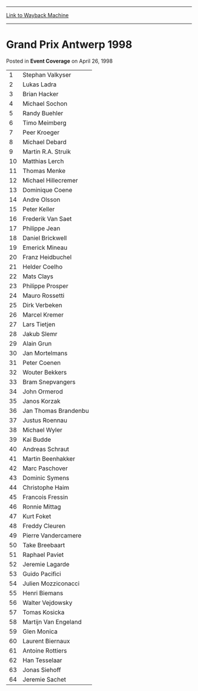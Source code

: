 
---
[Link to Wayback Machine](https://web.archive.org/web/20160303190534/http://magic.wizards.com/en/events/coverage/gpant98)

[_metadata_:description]:- "1Stephan Valkyser2Lukas Ladra3Brian Hacker4Michael Sochon5Randy Buehler6Timo Meimberg7Peer Kroeger8Michael Debard9Martin R.A."
[_metadata_:generator]:- "Drupal 7 (http://drupal.org)"
[_metadata_:node]:- "940066"
[_metadata_:publish_date]:- "1998-04-26"
[_metadata_:source]:- "div-main-content"
[_metadata_:title]:- "Grand Prix Antwerp 1998"
[_metadata_:wayback_capture_timestamp]:- "2016-03-03 19:05:34"
[_metadata_:wayback_raw_url]:- "https://web.archive.org/web/20160303190534id_/http://magic.wizards.com/en/events/coverage/gpant98"
[_metadata_:wayback_url]:- "http://magic.wizards.com/en/events/coverage/gpant98"
---


Grand Prix Antwerp 1998
=======================



 Posted in **Event Coverage**
 on April 26, 1998 












|  |  |
| --- | --- |
| 1 | Stephan Valkyser |
| 2 | Lukas Ladra |
| 3 | Brian Hacker |
| 4 | Michael Sochon |
| 5 | Randy Buehler |
| 6 | Timo Meimberg |
| 7 | Peer Kroeger |
| 8 | Michael Debard |
| 9 | Martin R.A. Struik |
| 10 | Matthias Lerch |
| 11 | Thomas Menke |
| 12 | Michael Hillecremer |
| 13 | Dominique Coene |
| 14 | Andre Olsson |
| 15 | Peter Keller |
| 16 | Frederik Van Saet |
| 17 | Philippe Jean |
| 18 | Daniel Brickwell |
| 19 | Emerick Mineau |
| 20 | Franz Heidbuchel |
| 21 | Helder Coelho |
| 22 | Mats Clays |
| 23 | Philippe Prosper |
| 24 | Mauro Rossetti |
| 25 | Dirk Verbeken |
| 26 | Marcel Kremer |
| 27 | Lars Tietjen |
| 28 | Jakub Slemr |
| 29 | Alain Grun |
| 30 | Jan Mortelmans |
| 31 | Peter Coenen |
| 32 | Wouter Bekkers |
| 33 | Bram Snepvangers |
| 34 | John Ormerod |
| 35 | Janos Korzak |
| 36 | Jan Thomas Brandenbu |
| 37 | Justus Roennau |
| 38 | Michael Wyler |
| 39 | Kai Budde |
| 40 | Andreas Schraut |
| 41 | Martin Beenhakker |
| 42 | Marc Paschover |
| 43 | Dominic Symens |
| 44 | Christophe Haim |
| 45 | Francois Fressin |
| 46 | Ronnie Mittag |
| 47 | Kurt Foket |
| 48 | Freddy Cleuren |
| 49 | Pierre Vandercamere |
| 50 | Take Breebaart |
| 51 | Raphael Paviet |
| 52 | Jeremie Lagarde |
| 53 | Guido Pacifici |
| 54 | Julien Mozziconacci |
| 55 | Henri Biemans |
| 56 | Walter Vejdowsky |
| 57 | Tomas Kosicka |
| 58 | Martijn Van Engeland |
| 59 | Glen Monica |
| 60 | Laurent Biernaux |
| 61 | Antoine Rottiers |
| 62 | Han Tesselaar |
| 63 | Jonas Siehoff |
| 64 | Jeremie Sachet |







